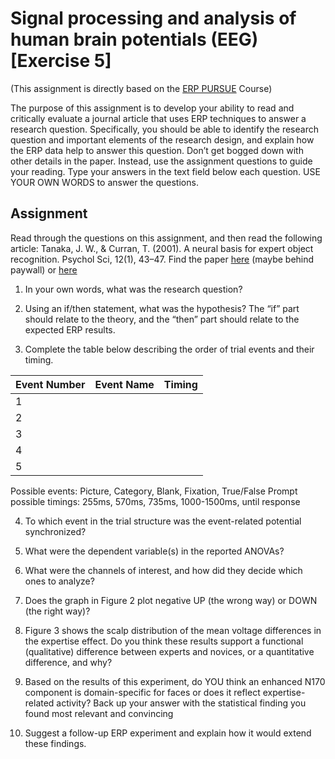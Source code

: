 

# Signal processing and analysis of human brain potentials (EEG) [Exercise 5]
(This assignment is directly based on the [ERP PURSUE](https://pursue.richmond.edu/) Course)

The purpose of this assignment is to develop your ability to read and critically evaluate a journal article that uses ERP techniques to answer a research question. Specifically, you should be able to identify the research question and important elements of the research design, and explain how the ERP data help to answer this question. Don’t get bogged down with other details in the paper. Instead, use the assignment questions to guide your reading.  Type your answers in the text field below each question.  USE YOUR OWN WORDS to answer the questions. 



## Assignment
Read through the questions on this assignment, and then read the following article:
Tanaka, J. W., & Curran, T. (2001). A neural basis for expert object recognition. Psychol Sci, 12(1), 43–47. Find the paper [here](https://doi.org/10.1111/1467-9280.00308) (maybe behind paywall) or [here](https://pcl.sitehost.iu.edu/rgoldsto/perlearn/tanakacurran.pdf)

1.	In your own words, what was the research question?
     

2.	Using an if/then statement, what was the hypothesis? The “if” part should relate to the theory, and the “then” part should relate to the expected ERP results.
     
3.	Complete the table below describing the order of trial events and their timing.

| Event Number | Event Name | Timing |
| ----- | ----- | ----- |
| 1 |  |  |
| 2 |  |  |
| 3 |  |  |
| 4 |  |  |
| 5 |  |  |

Possible events: Picture, Category, Blank, Fixation, True/False Prompt
possible timings: 255ms, 570ms, 735ms, 1000-1500ms, until response


4.	To which event in the trial structure was the event-related potential synchronized?
     

5.	What were the dependent variable(s) in the reported ANOVAs?
     

6.	What were the channels of interest, and how did they decide which ones to analyze?
     

7.	Does the graph in Figure 2 plot negative UP (the wrong way) or DOWN (the right way)?
     
8.	Figure 3 shows the scalp distribution of the mean voltage differences in the expertise effect.  Do you think these results support a functional (qualitative) difference between experts and novices, or a quantitative difference, and why?
     

9.	Based on the results of this experiment, do YOU think an enhanced N170 component is domain-specific for faces or does it reflect expertise-related activity? Back up your answer with the statistical finding you found most relevant and convincing
     

10.	Suggest a follow-up ERP experiment and explain how it would extend these findings.
     

